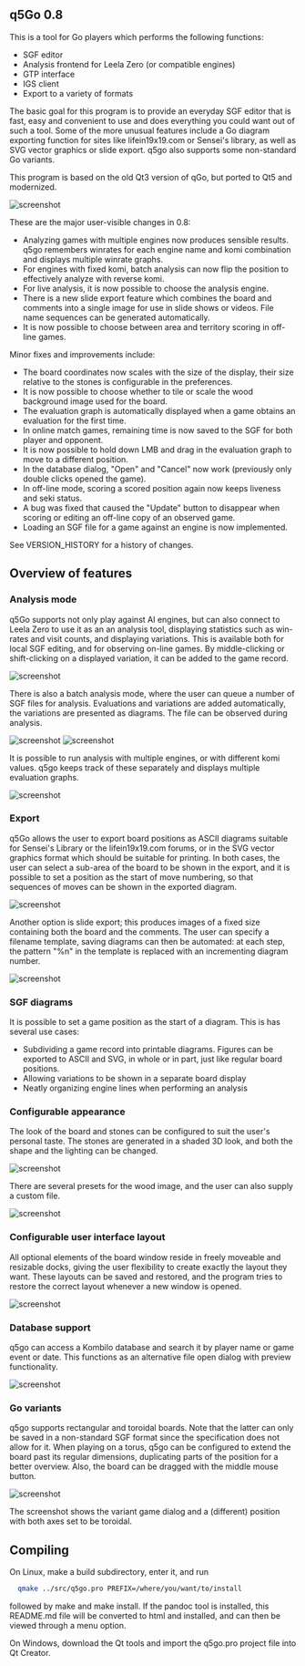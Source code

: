 ## q5Go 0.8

This is a tool for Go players which performs the following functions:
- SGF editor
- Analysis frontend for Leela Zero (or compatible engines)
- GTP interface
- IGS client
- Export to a variety of formats

The basic goal for this program is to provide an everyday SGF editor
that is fast, easy and convenient to use and does everything you could
want out of such a tool.  Some of the more unusual features include a
Go diagram exporting function for sites like lifein19x19.com or
Sensei's library, as well as SVG vector graphics or slide export.
q5go also supports some non-standard Go variants.

This program is based on the old Qt3 version of qGo, but ported to Qt5
and modernized.

![screenshot](screens/screenshot.png)

These are the major user-visible changes in 0.8:
 * Analyzing games with multiple engines now produces sensible results.
   q5go remembers winrates for each engine name and komi combination and
   displays multiple winrate graphs.
 * For engines with fixed komi, batch analysis can now flip the position
   to effectively analyze with reverse komi.
 * For live analysis, it is now possible to choose the analysis engine.
 * There is a new slide export feature which combines the board and
   comments into a single image for use in slide shows or videos.
   File name sequences can be generated automatically.
 * It is now possible to choose between area and territory scoring in
   off-line games.

Minor fixes and improvements include:
 * The board coordinates now scales with the size of the display, their
   size relative to the stones is configurable in the preferences.
 * It is now possible to choose whether to tile or scale the wood
   background image used for the board.
 * The evaluation graph is automatically displayed when a game obtains
   an evaluation for the first time.
 * In online match games, remaining time is now saved to the SGF for both
   player and opponent.
 * It is now possible to hold down LMB and drag in the evaluation graph
   to move to a different position.
 * In the database dialog, "Open" and "Cancel" now work (previously
   only double clicks opened the game).
 * In off-line mode, scoring a scored position again now keeps liveness
   and seki status.
 * A bug was fixed that caused the "Update" button to disappear when
   scoring or editing an off-line copy of an observed game.
 * Loading an SGF file for a game against an engine is now implemented.

See VERSION_HISTORY for a history of changes.

## Overview of features

### Analysis mode
q5Go supports not only play against AI engines, but can also connect to
Leela Zero to use it as an an analysis tool, displaying statistics such
as win-rates and visit counts, and displaying variations.  This is
available both for local SGF editing, and for observing on-line games.
By middle-clicking or shift-clicking on a displayed variation, it can
be added to the game record.

![screenshot](screens/analysis.png)

There is also a batch analysis mode, where the user can queue a number of
SGF files for analysis. Evaluations and variations are added automatically,
the variations are presented as diagrams.  The file can be observed
during analysis.

![screenshot](screens/batch.png)
![screenshot](screens/new-analysis.png)

It is possible to run analysis with multiple engines, or with different
komi values.  q5go keeps track of these separately and displays multiple
evaluation graphs.

![screenshot](screens/multieval.png)

### Export
q5Go allows the user to export board positions as ASCII diagrams suitable
for Sensei's Library or the lifein19x19.com forums, or in the SVG vector
graphics format which should be suitable for printing.  In both cases,
the user can select a sub-area of the board to be shown in the export,
and it is possible to set a position as the start of move numbering, so
that sequences of moves can be shown in the exported diagram.

![screenshot](screens/export.png)

Another option is slide export; this produces images of a fixed size
containing both the board and the comments.  The user can specify a
filename template, saving diagrams can then be automated: at each step,
the pattern "%n" in the template is replaced with an incrementing
diagram number.

![screenshot](screens/slideexport.png)

### SGF diagrams

It is possible to set a game position as the start of a diagram.  This is
has several use cases:
- Subdividing a game record into printable diagrams.  Figures can be
  exported to ASCII and SVG, in whole or in part, just like regular
  board positions.
- Allowing variations to be shown in a separate board display
- Neatly organizing engine lines when performing an analysis

### Configurable appearance

The look of the board and stones can be configured to suit the user's
personal taste.  The stones are generated in a shaded 3D look, and both
the shape and the lighting can be changed.

![screenshot](screens/gostones.jpg)

There are several presets for the wood image, and the user can also
supply a custom file.

![screenshot](screens/gostones2.jpg)

### Configurable user interface layout

All optional elements of the board window reside in freely moveable and
resizable docks, giving the user flexibility to create exactly the layout
they want.  These layouts can be saved and restored, and the program
tries to restore the correct layout whenever a new window is opened.

![screenshot](screens/docks.png)

### Database support

q5go can access a Kombilo database and search it by player name or
game event or date. This functions as an alternative file open dialog
with preview functionality.

![screenshot](screens/database.png)

### Go variants

q5go supports rectangular and toroidal boards.  Note that the latter
can only be saved in a non-standard SGF format since the specification
does not allow for it.  When playing on a torus, q5go can be configured
to extend the board past its regular dimensions, duplicating parts of
the position for a better overview.  Also, the board can be dragged
with the middle mouse button.

![screenshot](screens/variants.jpg)

The screenshot shows the variant game dialog and a (different) position
with both axes set to be toroidal.

## Compiling

On Linux, make a build subdirectory, enter it, and run
```sh
  qmake ../src/q5go.pro PREFIX=/where/you/want/to/install
```
followed by make and make install.  If the pandoc tool is installed, this
README.md file will be converted to html and installed, and can then be
viewed through a menu option.

On Windows, download the Qt tools and import the q5go.pro project file
into Qt Creator.
